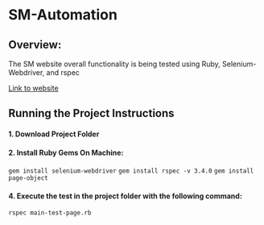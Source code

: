 # SM-Automation


## Overview:

The SM website overall functionality is being tested using Ruby, Selenium-Webdriver, and rspec

[Link to website](https://www.smtown.com/)

## Running the Project Instructions

#### 1. Download Project Folder

#### 2. Install Ruby Gems On Machine:

`gem install selenium-webdriver`
`gem install rspec -v 3.4.0`
`gem install page-object`


#### 4. Execute the test in the project folder with the following command:

`rspec main-test-page.rb`